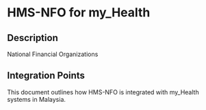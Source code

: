 # HMS-NFO for my_Health

## Description

National Financial Organizations

## Integration Points

This document outlines how HMS-NFO is integrated with my_Health systems in Malaysia.
